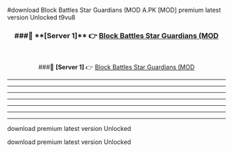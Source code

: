 #download Block Battles Star Guardians (MOD A.PK [MOD] premium latest version Unlocked t9vu8 



<div align="center">
<h3>###🔹 **[Server 1]** 👉 <a href="https://download1apk.web.app/">Block Battles Star Guardians (MOD</a></h3><br>


###🔹 **[Server 1]** 👉 <a href="https://download1apk.web.app/">Block Battles Star Guardians (MOD</a></h3>
</div>



----------------------------------------------------------

----------------------------------------------------------

----------------------------------------------------------

----------------------------------------------------------

----------------------------------------------------------

----------------------------------------------------------

----------------------------------------------------------

download premium latest version Unlocked

download premium latest version Unlocked
